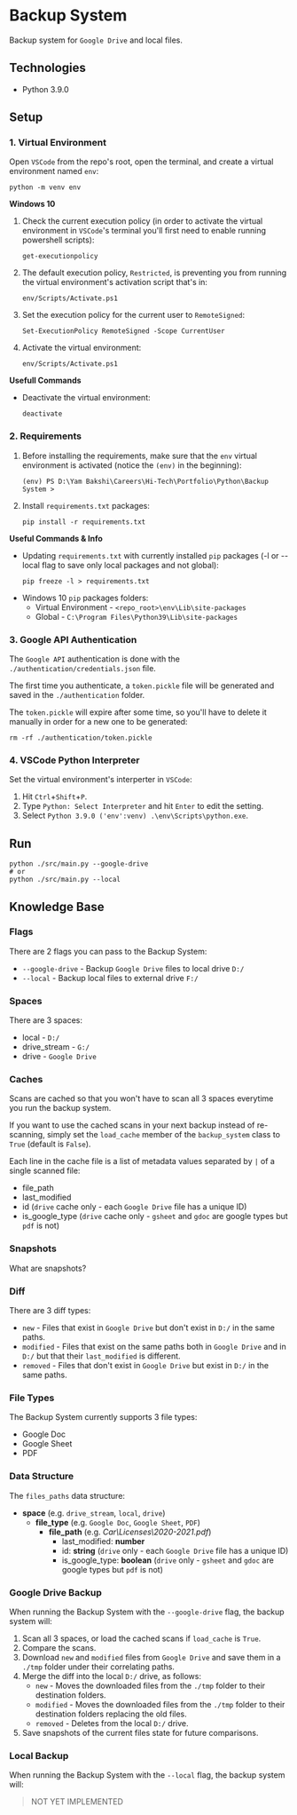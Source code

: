 # Backup System
Backup system for `Google Drive` and local files.

## Technologies
- Python 3.9.0

## Setup
### 1. Virtual Environment
Open `VSCode` from the repo's root, open the terminal, and create a virtual environment named `env`:
```
python -m venv env
```
**Windows 10**
1. Check the current execution policy (in order to activate the virtual environment in `VSCode`'s terminal you'll first need to enable running powershell scripts):
   ```
   get-executionpolicy
   ```
2. The default execution policy, `Restricted`, is preventing you from running the virtual environment's activation script that's in:
   ```
   env/Scripts/Activate.ps1
   ```
3. Set the execution policy for the current user to `RemoteSigned`:
   ```
   Set-ExecutionPolicy RemoteSigned -Scope CurrentUser
   ```
4. Activate the virtual environment:
   ```
   env/Scripts/Activate.ps1
   ```
**Usefull Commands**
- Deactivate the virtual environment:
   ```
   deactivate
   ```

### 2. Requirements
1. Before installing the requirements, make sure that the `env` virtual environment is activated (notice the `(env)` in the beginning):
   ```
   (env) PS D:\Yam Bakshi\Careers\Hi-Tech\Portfolio\Python\Backup System >
   ```
2. Install `requirements.txt` packages:
   ```
   pip install -r requirements.txt
   ```

**Useful Commands & Info**
- Updating `requirements.txt` with currently installed `pip` packages (-l or --local flag to save only local packages and not global):
   ```
   pip freeze -l > requirements.txt
   ```
- Windows 10 `pip` packages folders:
   - Virtual Environment - `<repo_root>\env\Lib\site-packages`
   - Global - `C:\Program Files\Python39\Lib\site-packages`


### 3. Google API Authentication
The `Google API` authentication is done with the `./authentication/credentials.json` file.

The first time you authenticate, a `token.pickle` file will be generated and saved in the `./authentication` folder.

The `token.pickle` will expire after some time, so you'll have to delete it manually in order for a new one to be generated:
```
rm -rf ./authentication/token.pickle
```

### 4. VSCode Python Interpreter
Set the virtual environment's interperter in `VSCode`:
1. Hit `Ctrl`+`Shift`+`P`.
2. Type `Python: Select Interpreter` and hit `Enter` to edit the setting.
3. Select `Python 3.9.0 ('env':venv) .\env\Scripts\python.exe`.

## Run
```
python ./src/main.py --google-drive
# or
python ./src/main.py --local
```

## Knowledge Base
### Flags
There are 2 flags you can pass to the Backup System:
- `--google-drive` - Backup `Google Drive` files to local drive `D:/`
- `--local` - Backup local files to external drive `F:/`

### Spaces
There are 3 spaces:
- local - `D:/`
- drive_stream - `G:/`
- drive - `Google Drive`

### Caches
Scans are cached so that you won't have to scan all 3 spaces everytime you run the backup system.

If you want to use the cached scans in your next backup instead of re-scanning, simply set the `load_cache` member of the `backup_system` class to `True` (default is `False`).

Each line in the cache file is a list of metadata values separated by `|` of a single scanned file:
- file_path
- last_modified
- id (`drive` cache only - each `Google Drive` file has a unique ID)
- is_google_type (`drive` cache only - `gsheet` and `gdoc` are google types but `pdf` is not)

### Snapshots
What are snapshots?

### Diff
There are 3 diff types:
- `new` - Files that exist in `Google Drive` but don't exist in `D:/` in the same paths.
- `modified` - Files that exist on the same paths both in `Google Drive` and in `D:/` but that their `last_modified` is different.
- `removed` - Files that don't exist in `Google Drive` but exist in `D:/` in the same paths.

### File Types
The Backup System currently supports 3 file types:
- Google Doc
- Google Sheet
- PDF

### Data Structure
The `files_paths` data structure:
- **space** (e.g. `drive_stream`, `local`, `drive`)
   - **file_type** (e.g. `Google Doc`, `Google Sheet`, `PDF`)
      - **file_path** (e.g. _Car\Licenses\2020-2021.pdf_)
         - last_modified: **number**
         - id: **string** (`drive` only - each `Google Drive` file has a unique ID)
         - is_google_type: **boolean** (`drive` only - `gsheet` and `gdoc` are google types but `pdf` is not)

### Google Drive Backup
When running the Backup System with the `--google-drive` flag, the backup system will:
1. Scan all 3 spaces, or load the cached scans if `load_cache` is `True`.
2. Compare the scans.
3. Download `new` and `modified` files from `Google Drive` and save them in a `./tmp` folder under their correlating paths.
4. Merge the diff into the local `D:/` drive, as follows:
   - `new` - Moves the downloaded files from the `./tmp` folder to their destination folders.
   - `modified` - Moves the downloaded files from the `./tmp` folder to their destination folders replacing the old files.
   - `removed` - Deletes from the local `D:/` drive.
5. Save snapshots of the current files state for future comparisons.

### Local Backup
When running the Backup System with the `--local` flag, the backup system will:
> NOT YET IMPLEMENTED